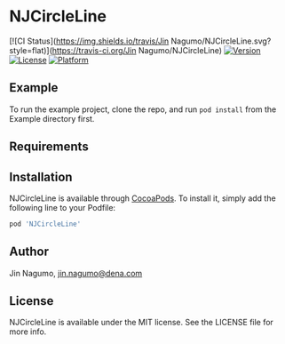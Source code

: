 # NJCircleLine

[![CI Status](https://img.shields.io/travis/Jin Nagumo/NJCircleLine.svg?style=flat)](https://travis-ci.org/Jin Nagumo/NJCircleLine)
[![Version](https://img.shields.io/cocoapods/v/NJCircleLine.svg?style=flat)](https://cocoapods.org/pods/NJCircleLine)
[![License](https://img.shields.io/cocoapods/l/NJCircleLine.svg?style=flat)](https://cocoapods.org/pods/NJCircleLine)
[![Platform](https://img.shields.io/cocoapods/p/NJCircleLine.svg?style=flat)](https://cocoapods.org/pods/NJCircleLine)

## Example

To run the example project, clone the repo, and run `pod install` from the Example directory first.

## Requirements

## Installation

NJCircleLine is available through [CocoaPods](https://cocoapods.org). To install
it, simply add the following line to your Podfile:

```ruby
pod 'NJCircleLine'
```

## Author

Jin Nagumo, jin.nagumo@dena.com

## License

NJCircleLine is available under the MIT license. See the LICENSE file for more info.
